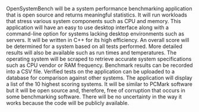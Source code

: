 OpenSystemBench will be a system performance benchmarking application that is open source and returns meaningful statistics.  It will run workloads that stress various system components such as CPU and memory.  This application will have an easy to use desktop interface along with a command-line option for systems lacking desktop environments such as servers. It will be written in C++ for its high efficiency. 
An overall score will be determined for a system based on all tests performed. More detailed results will also be available such as run times and temperatures. The operating system will be scraped to retrieve accurate system specifications such as CPU vendor or RAM frequency.  Benchmark results can be recorded into a CSV file. Verified tests on the application can be uploaded to a database for comparison against other systems. The application will display a list of the 10 highest scoring systems.
It will be similar to PCMark software but it will be open source and, therefore, free of corruption that occurs in some benchmarking software. There will be no uncertainty in the way it works because the code will be publicly available.
